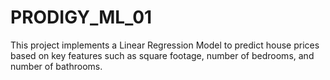# PRODIGY_ML_01
This project implements a Linear Regression Model to predict house prices based on key features such as square footage, number of bedrooms, and number of bathrooms.

